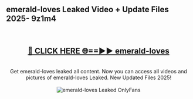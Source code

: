 <h2>emerald-loves Leaked Video + Update Files 2025- 9z1m4</h2>
<br>
<div align="center">
<h2><a href="https://libra.edu.pl?emerald-loves" rel="nofollow">🔴 CLICK HERE 🌐==►► emerald-loves</a></h2>
<br>
Get emerald-loves leaked all content. Now you can access all videos and pictures of emerald-loves Leaked. New Updated Files 2025!
<br>
<br>
<a href="https://libra.edu.pl?emerald-loves" rel="nofollow" data-target="animated-image.originalLink"><img src="https://i.ibb.co.com/WyWwxjT/player-gif2.gif" alt="emerald-loves Leaked OnlyFans" style="max-width: 100%; display: inline-block;" data-target="animated-image.originalImage"></a>
</div>
<br>